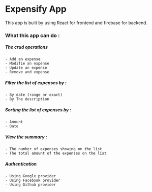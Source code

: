 # Expensify App

This app is built by using React for frontend and firebase for backend.

### What this app can do :

 ##### The crud operations 
    - Add an expense
    - Modifie an expense 
    - Update an expense
    - Remove and expense
 
 ##### Filter the list of expenses by :
    - By date (range or exact)
    - By The description
 
 ##### Sorting the list of expenses by :
    - Amount 
    - Date
 
 ##### View the summary :
    - The number of expenses showing on the list 
    - The total amount of the expenses on the list
 
 ##### Authentication
    - Using Google provider
    - Using Facebook provider
    - Using Github provider
       
